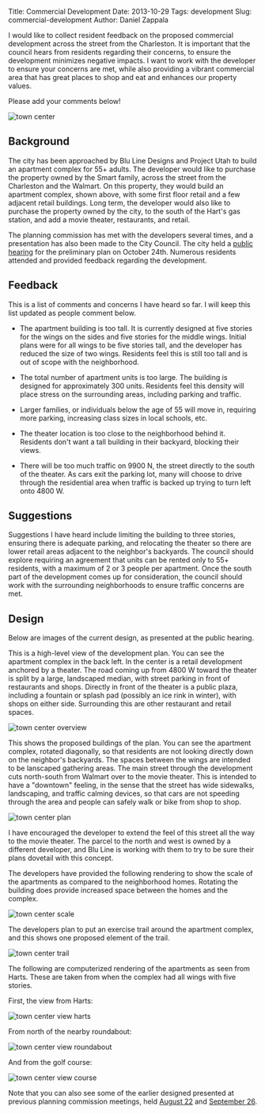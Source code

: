 Title: Commercial Development
Date: 2013-10-29
Tags: development
Slug: commercial-development
Author: Daniel Zappala

I would like to collect resident feedback on the proposed commercial
development across the street from the Charleston. It is important
that the council hears from residents regarding their concerns, to
ensure the development minimizes negative impacts. I want to work with
the developer to ensure your concerns are met, while also providing a
vibrant commercial area that has great places to shop and eat and
enhances our property values.

Please add your comments below!

<!-- PELICAN_END_SUMMARY -->

![town center](/images/towne-center/front.png)

## Background

The city has been approached by Blu Line Designs and Project Utah to
build an apartment complex for 55+ adults. The developer would like to
purchase the property owned by the Smart family, across the street
from the Charleston and the Walmart. On this property, they would
build an apartment complex, shown above, with some first floor retail
and a few adjacent retail buildings. Long term, the developer would
also like to purchase the property owned by the city, to the south of
the Hart's gas station, and add a movie theater, restaurants, and
retail.

The planning commission has met with the developers several times, and
a presentation has also been made to the City Council. The city held a
[public hearing](http://www.cedarhills.org/node/1826) for the
preliminary plan on October 24th. Numerous residents attended and
provided feedback regarding the development.

## Feedback

This is a list of comments and concerns I have heard so far. I will
keep this list updated as people comment below.

* The apartment building is too tall. It is currently designed at five
stories for the wings on the sides and five stories for the middle
wings. Initial plans were for all wings to be five stories tall, and
the developer has reduced the size of two wings. Residents feel this
is still too tall and is out of scope with the neighborhood.

* The total number of apartment units is too large. The building is
designed for approximately 300 units. Residents feel this density will
place stress on the surrounding areas, including parking and traffic.

* Larger families, or individuals below the age of 55 will move in,
requiring more parking, increasing class sizes in local schools, etc.

* The theater location is too close to the neighborhood behind
it. Residents don't want a tall building in their backyard, blocking
their views.

* There will be too much traffic on 9900 N, the street directly to the
south of the theater. As cars exit the parking lot, many will choose
to drive through the residential area when traffic is backed up trying
to turn left onto 4800 W.

## Suggestions

Suggestions I have heard include limiting the building to three
stories, ensuring there is adequate parking, and relocating the
theater so there are lower retail areas adjacent to the neighbor's
backyards. The council should explore requiring an agreement that
units can be rented only to 55+ residents, with a maximum of 2 or 3
people per apartment. Once the south part of the development comes up
for consideration, the council should work with the surrounding
neighborhoods to ensure traffic concerns are met.

## Design

Below are images of the current design, as presented at the public
hearing.

This is a high-level view of the development plan. You can see the
apartment complex in the back left. In the center is a retail
development anchored by a theater. The road coming up from 4800 W
toward the theater is split by a large, landscaped median, with street
parking in front of restaurants and shops. Directly in front of the
theater is a public plaza, including a fountain or splash pad
(possibly an ice rink in winter), with shops on either
side. Surrounding this are other restaurant and retail spaces.

![town center overview](/images/towne-center/overview.png)

This shows the proposed buildings of the plan. You can see the
apartment complex, rotated diagonally, so that residents are not
looking directly down on the neighbor's backyards. The spaces between
the wings are intended to be lanscaped gathering areas. The main
street through the development cuts north-south from Walmart over to
the movie theater. This is intended to have a "downtown" feeling, in
the sense that the street has wide sidewalks, landscaping, and traffic
calming devices, so that cars are not speeding through the area and
people can safely walk or bike from shop to shop.

![town center plan](/images/towne-center/plan.png)

I have encouraged the developer to extend the feel of
this street all the way to the movie theater. The parcel to the north
and west is owned by a different developer, and Blu Line is working
with them to try to be sure their plans dovetail with this concept.

The developers have provided the following rendering to show the scale
of the apartments as compared to the neighborhood homes. Rotating the
building does provide increased space between the homes and the
complex.

![town center scale](/images/towne-center/scale.png)

The developers plan to put an exercise trail around the apartment
complex, and this shows one proposed element of the trail.

![town center trail](/images/towne-center/trail.png)

The following are computerized rendering of the apartments as seen
from Harts. These are taken from when the complex had all wings with
five stories.

First, the view from Harts:

![town center view harts](/images/towne-center/view-harts.png)

From north of the nearby roundabout:

![town center view roundabout](/images/towne-center/view-roundabout.png)

And from the golf course:

![town center view course](/images/towne-center/view-course.png)

Note that you can also see some of the earlier designed presented at
previous planning commission meetings, held [August
22](http://www.cedarhills.org/node/1824) and [September
26](http://www.cedarhills.org/node/1824).
